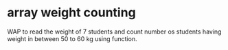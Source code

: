 # array weight counting
 WAP to read the weight of 7 students and count number os students having weight in between 50 to 60 kg using function.
